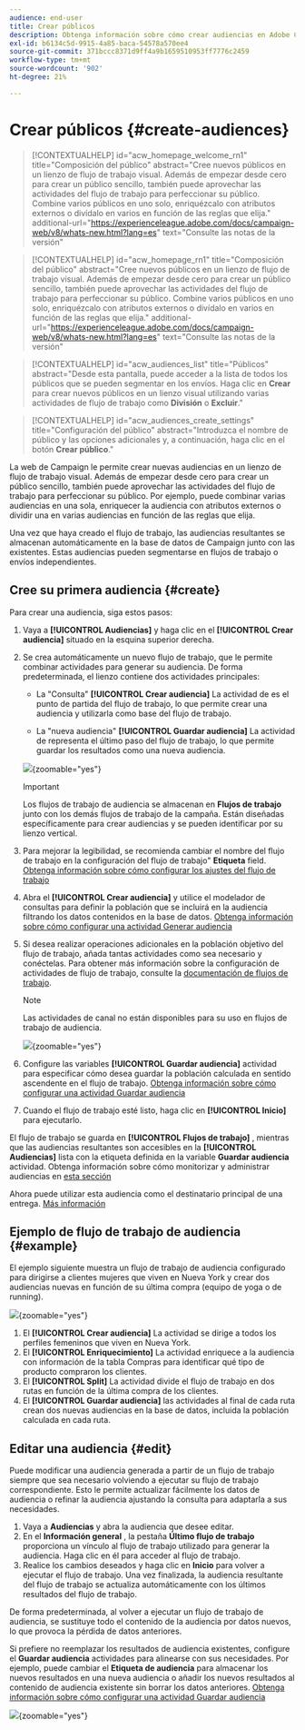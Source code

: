 ```yaml
---
audience: end-user
title: Crear públicos
description: Obtenga información sobre cómo crear audiencias en Adobe Campaign Web
exl-id: b6134c5d-9915-4a85-baca-54578a570ee4
source-git-commit: 371bccc8371d9ff4a9b1659510953ff7776c2459
workflow-type: tm+mt
source-wordcount: '902'
ht-degree: 21%

---
```


# Crear públicos {#create-audiences}

>[!CONTEXTUALHELP]
>id="acw_homepage_welcome_rn1"
>title="Composición del público"
>abstract="Cree nuevos públicos en un lienzo de flujo de trabajo visual. Además de empezar desde cero para crear un público sencillo, también puede aprovechar las actividades del flujo de trabajo para perfeccionar su público. Combine varios públicos en uno solo, enriquézcalo con atributos externos o divídalo en varios en función de las reglas que elija."
>additional-url="https://experienceleague.adobe.com/docs/campaign-web/v8/whats-new.html?lang=es" text="Consulte las notas de la versión"

<!--TO REMOVE BELOW-->

>[!CONTEXTUALHELP]
>id="acw_homepage_rn1"
>title="Composición del público"
>abstract="Cree nuevos públicos en un lienzo de flujo de trabajo visual. Además de empezar desde cero para crear un público sencillo, también puede aprovechar las actividades del flujo de trabajo para perfeccionar su público. Combine varios públicos en uno solo, enriquézcalo con atributos externos o divídalo en varios en función de las reglas que elija."
>additional-url="https://experienceleague.adobe.com/docs/campaign-web/v8/whats-new.html?lang=es" text="Consulte las notas de la versión"

<!--TO REMOVE ABOVE-->

>[!CONTEXTUALHELP]
>id="acw_audiences_list"
>title="Públicos"
>abstract="Desde esta pantalla, puede acceder a la lista de todos los públicos que se pueden segmentar en los envíos. Haga clic en **Crear** para crear nuevos públicos en un lienzo visual utilizando varias actividades de flujo de trabajo como **División** o **Excluir**."

>[!CONTEXTUALHELP]
>id="acw_audiences_create_settings"
>title="Configuración del público"
>abstract="Introduzca el nombre de público y las opciones adicionales y, a continuación, haga clic en el botón **Crear público**."

La web de Campaign le permite crear nuevas audiencias en un lienzo de flujo de trabajo visual. Además de empezar desde cero para crear un público sencillo, también puede aprovechar las actividades del flujo de trabajo para perfeccionar su público. Por ejemplo, puede combinar varias audiencias en una sola, enriquecer la audiencia con atributos externos o dividir una en varias audiencias en función de las reglas que elija.

Una vez que haya creado el flujo de trabajo, las audiencias resultantes se almacenan automáticamente en la base de datos de Campaign junto con las existentes. Estas audiencias pueden segmentarse en flujos de trabajo o envíos independientes.

## Cree su primera audiencia {#create}

Para crear una audiencia, siga estos pasos:

1. Vaya a **[!UICONTROL Audiencias]** y haga clic en el **[!UICONTROL Crear audiencia]** situado en la esquina superior derecha.

1. Se crea automáticamente un nuevo flujo de trabajo, que le permite combinar actividades para generar su audiencia. De forma predeterminada, el lienzo contiene dos actividades principales:

   * La &quot;Consulta&quot; **[!UICONTROL Crear audiencia]** La actividad de es el punto de partida del flujo de trabajo, lo que permite crear una audiencia y utilizarla como base del flujo de trabajo.

   * La &quot;nueva audiencia&quot; **[!UICONTROL Guardar audiencia]** La actividad de representa el último paso del flujo de trabajo, lo que permite guardar los resultados como una nueva audiencia.

   ![](assets/create-audience-blank.png){zoomable=&quot;yes&quot;}

   >[!IMPORTANT]
   >
   >Los flujos de trabajo de audiencia se almacenan en **Flujos de trabajo** junto con los demás flujos de trabajo de la campaña. Están diseñadas específicamente para crear audiencias y se pueden identificar por su lienzo vertical.

1. Para mejorar la legibilidad, se recomienda cambiar el nombre del flujo de trabajo en la configuración del flujo de trabajo&quot; **Etiqueta** field. [Obtenga información sobre cómo configurar los ajustes del flujo de trabajo](../workflows/workflow-settings.md)

1. Abra el **[!UICONTROL Crear audiencia]** y utilice el modelador de consultas para definir la población que se incluirá en la audiencia filtrando los datos contenidos en la base de datos. [Obtenga información sobre cómo configurar una actividad Generar audiencia](../workflows/activities/build-audience.md)

1. Si desea realizar operaciones adicionales en la población objetivo del flujo de trabajo, añada tantas actividades como sea necesario y conéctelas. Para obtener más información sobre la configuración de actividades de flujo de trabajo, consulte la [documentación de flujos de trabajo](../workflows/activities/about-activities.md).

   >[!NOTE]
   >
   >Las actividades de canal no están disponibles para su uso en flujos de trabajo de audiencia.

   ![](assets/audience-creation-canvas.png){zoomable=&quot;yes&quot;}

1. Configure las variables **[!UICONTROL Guardar audiencia]** actividad para especificar cómo desea guardar la población calculada en sentido ascendente en el flujo de trabajo. [Obtenga información sobre cómo configurar una actividad Guardar audiencia](../workflows/activities/save-audience.md)

1. Cuando el flujo de trabajo esté listo, haga clic en **[!UICONTROL Inicio]** para ejecutarlo.

El flujo de trabajo se guarda en **[!UICONTROL Flujos de trabajo]** , mientras que las audiencias resultantes son accesibles en la **[!UICONTROL Audiencias]** lista con la etiqueta definida en la variable **Guardar audiencia** actividad. Obtenga información sobre cómo monitorizar y administrar audiencias en [esta sección](manage-audience.md)

Ahora puede utilizar esta audiencia como el destinatario principal de una entrega. [Más información](add-audience.md)

## Ejemplo de flujo de trabajo de audiencia {#example}

El ejemplo siguiente muestra un flujo de trabajo de audiencia configurado para dirigirse a clientes mujeres que viven en Nueva York y crear dos audiencias nuevas en función de su última compra (equipo de yoga o de running).

![](assets/audiences-example.png){zoomable=&quot;yes&quot;}

1. El **[!UICONTROL Crear audiencia]** La actividad se dirige a todos los perfiles femeninos que viven en Nueva York.
1. El **[!UICONTROL Enriquecimiento]** La actividad enriquece a la audiencia con información de la tabla Compras para identificar qué tipo de producto compraron los clientes.
1. El **[!UICONTROL Split]** La actividad divide el flujo de trabajo en dos rutas en función de la última compra de los clientes.
1. El **[!UICONTROL Guardar audiencia]** las actividades al final de cada ruta crean dos nuevas audiencias en la base de datos, incluida la población calculada en cada ruta.

## Editar una audiencia {#edit}

Puede modificar una audiencia generada a partir de un flujo de trabajo siempre que sea necesario volviendo a ejecutar su flujo de trabajo correspondiente. Esto le permite actualizar fácilmente los datos de audiencia o refinar la audiencia ajustando la consulta para adaptarla a sus necesidades.

1. Vaya a **Audiencias** y abra la audiencia que desee editar.
1. En el **Información general** , la pestaña **Último flujo de trabajo** proporciona un vínculo al flujo de trabajo utilizado para generar la audiencia. Haga clic en él para acceder al flujo de trabajo.
1. Realice los cambios deseados y haga clic en **Inicio** para volver a ejecutar el flujo de trabajo. Una vez finalizada, la audiencia resultante del flujo de trabajo se actualiza automáticamente con los últimos resultados del flujo de trabajo.

De forma predeterminada, al volver a ejecutar un flujo de trabajo de audiencia, se sustituye todo el contenido de la audiencia por datos nuevos, lo que provoca la pérdida de datos anteriores.

Si prefiere no reemplazar los resultados de audiencia existentes, configure el **Guardar audiencia** actividades para alinearse con sus necesidades. Por ejemplo, puede cambiar el **Etiqueta de audiencia** para almacenar los nuevos resultados en una nueva audiencia o añadir los nuevos resultados al contenido de audiencia existente sin borrar los datos anteriores. [Obtenga información sobre cómo configurar una actividad Guardar audiencia](../workflows/activities/save-audience.md)

![](assets/edit-audience-save.png){zoomable=&quot;yes&quot;}
